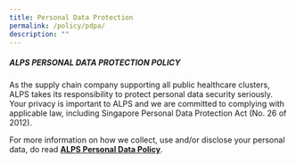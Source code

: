 ```yaml
---
title: Personal Data Protection
permalink: /policy/pdpa/
description: ""
---
```

##### ALPS PERSONAL DATA PROTECTION POLICY

As the supply chain company supporting all public healthcare clusters, ALPS takes its responsibility to protect personal data security seriously. Your privacy is important to ALPS and we are committed to complying with applicable law, including Singapore Personal Data Protection Act (No. 26 of 2012).

For more information on how we collect, use and/or disclose your personal data, do read <a target="_blank" style="font-weight: bold" href="/files/Policy/alps_personal_data_policy.pdf">ALPS Personal Data Policy</a>.